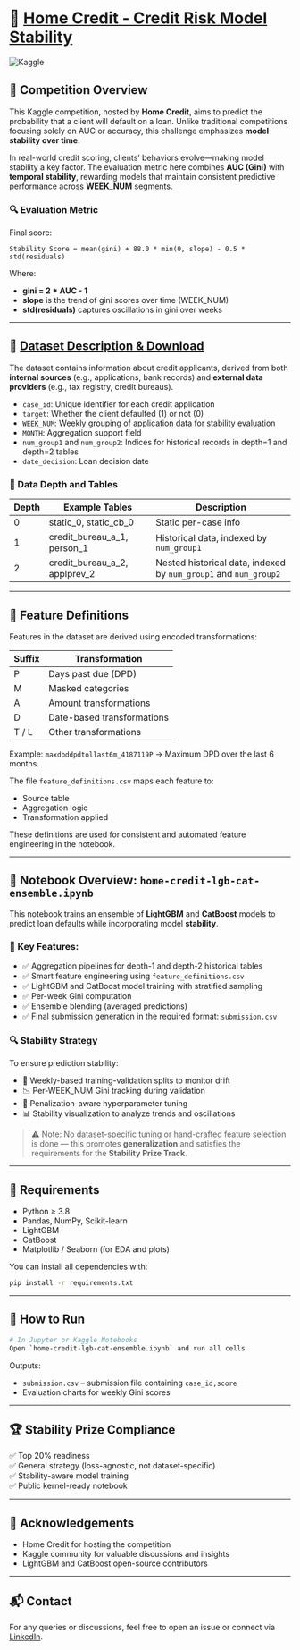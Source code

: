 
# 🏦 [Home Credit - Credit Risk Model Stability](https://www.kaggle.com/competitions/home-credit-credit-risk-model-stability/overview)

![Kaggle](https://img.shields.io/badge/Kaggle-Competition-blue)

## 📌 Competition Overview

This Kaggle competition, hosted by **Home Credit**, aims to predict the probability that a client will default on a loan. Unlike traditional competitions focusing solely on AUC or accuracy, this challenge emphasizes **model stability over time**.

In real-world credit scoring, clients’ behaviors evolve—making model stability a key factor. The evaluation metric here combines **AUC (Gini)** with **temporal stability**, rewarding models that maintain consistent predictive performance across **WEEK_NUM** segments.

### 🔍 Evaluation Metric

Final score:

```
Stability Score = mean(gini) + 88.0 * min(0, slope) - 0.5 * std(residuals)
```

Where:
- **gini = 2 * AUC - 1**
- **slope** is the trend of gini scores over time (WEEK_NUM)
- **std(residuals)** captures oscillations in gini over weeks

---

## 📁 [Dataset Description & Download](https://www.kaggle.com/competitions/home-credit-credit-risk-model-stability/data)

The dataset contains information about credit applicants, derived from both **internal sources** (e.g., applications, bank records) and **external data providers** (e.g., tax registry, credit bureaus).

- `case_id`: Unique identifier for each credit application
- `target`: Whether the client defaulted (1) or not (0)
- `WEEK_NUM`: Weekly grouping of application data for stability evaluation
- `MONTH`: Aggregation support field
- `num_group1` and `num_group2`: Indices for historical records in depth=1 and depth=2 tables
- `date_decision`: Loan decision date

### 📂 Data Depth and Tables

| Depth | Example Tables | Description |
|-------|----------------|-------------|
| 0 | static_0, static_cb_0 | Static per-case info |
| 1 | credit_bureau_a_1, person_1 | Historical data, indexed by `num_group1` |
| 2 | credit_bureau_a_2, applprev_2 | Nested historical data, indexed by `num_group1` and `num_group2` |

---

## 🧮 Feature Definitions

Features in the dataset are derived using encoded transformations:

| Suffix | Transformation |
|--------|----------------|
| P | Days past due (DPD) |
| M | Masked categories |
| A | Amount transformations |
| D | Date-based transformations |
| T / L | Other transformations |

Example: `maxdbddpdtollast6m_4187119P` → Maximum DPD over the last 6 months.

The file `feature_definitions.csv` maps each feature to:
- Source table
- Aggregation logic
- Transformation applied

These definitions are used for consistent and automated feature engineering in the notebook.

---

## 📓 Notebook Overview: `home-credit-lgb-cat-ensemble.ipynb`

This notebook trains an ensemble of **LightGBM** and **CatBoost** models to predict loan defaults while incorporating model **stability**.

### 🔧 Key Features:
- ✅ Aggregation pipelines for depth-1 and depth-2 historical tables
- ✅ Smart feature engineering using `feature_definitions.csv`
- ✅ LightGBM and CatBoost model training with stratified sampling
- ✅ Per-week Gini computation
- ✅ Ensemble blending (averaged predictions)
- ✅ Final submission generation in the required format: `submission.csv`

### 🔍 Stability Strategy

To ensure prediction stability:
- 📅 Weekly-based training-validation splits to monitor drift
- 📉 Per-WEEK_NUM Gini tracking during validation
- 🧪 Penalization-aware hyperparameter tuning
- 📊 Stability visualization to analyze trends and oscillations

> ⚠️ Note: No dataset-specific tuning or hand-crafted feature selection is done — this promotes **generalization** and satisfies the requirements for the **Stability Prize Track**.

---

## 🧠 Requirements

- Python ≥ 3.8
- Pandas, NumPy, Scikit-learn
- LightGBM
- CatBoost
- Matplotlib / Seaborn (for EDA and plots)

You can install all dependencies with:

```bash
pip install -r requirements.txt
```

---

## 🚀 How to Run

```bash
# In Jupyter or Kaggle Notebooks
Open `home-credit-lgb-cat-ensemble.ipynb` and run all cells
```

Outputs:
- `submission.csv` – submission file containing `case_id,score`
- Evaluation charts for weekly Gini scores

---

## 🏆 Stability Prize Compliance

✅ Top 20% readiness  
✅ General strategy (loss-agnostic, not dataset-specific)  
✅ Stability-aware model training  
✅ Public kernel-ready notebook

---

## 🤝 Acknowledgements

- Home Credit for hosting the competition
- Kaggle community for valuable discussions and insights
- LightGBM and CatBoost open-source contributors

---

## 📬 Contact

For any queries or discussions, feel free to open an issue or connect via [LinkedIn](https://www.linkedin.com/in/riya-ranjan).
